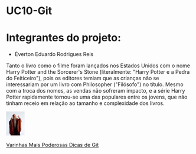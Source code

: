 # UC10-Git

<h1>Integrantes do projeto:</h1>

- Éverton Eduardo Rodrigues Reis

<p>
  Tanto o livro como o filme foram lançados nos Estados Unidos com o nome Harry Potter and the Sorcerer's Stone (literalmente: "Harry Potter e a Pedra do Feiticeiro"), pois os editores temiam que as crianças não se interessariam por um livro com Philosopher ("Filósofo") no título. Mesmo com a troca dos nomes, as vendas não sofreram impacto, e a série Harry Potter rapidamente tornou-se uma das populares entre os jovens, que não tinham receio em relação ao tamanho e complexidade dos livros.
</p>

<img src="./images.webp" style="width:50px;height:auto">

<a href= "https://cinema.maplehorst.com/harry-potter-15-most-powerful-wands">Varinhas Mais Poderosas </a>
<a href= "https://docs.github.com/pt/get-started/writing-on-github/getting-started-with-writing-and-formatting-on-github/basic-writing-and-formatting-syntax" > Dicas de Git </a>


